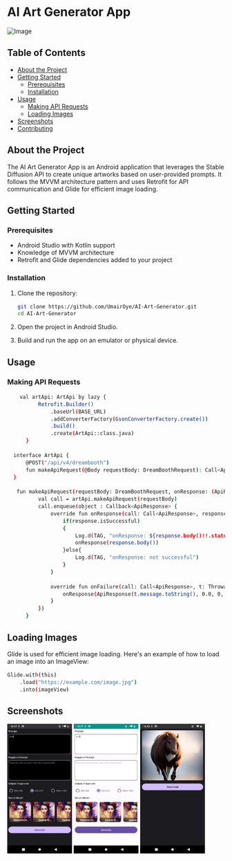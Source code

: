 # AI Art Generator App

<img width="100" height="100" src="https://cdn.stablediffusionapi.com/generations/c9fc3626-12b8-4761-a271-1954d444c849-0.png" alt="Image" >

## Table of Contents

- [About the Project](#about-the-project)
- [Getting Started](#getting-started)
  - [Prerequisites](#prerequisites)
  - [Installation](#installation)
- [Usage](#usage)
  - [Making API Requests](#making-api-requests)
  - [Loading Images](#loading-images)
- [Screenshots](#screenshots)
- [Contributing](#contributing)

## About the Project

The AI Art Generator App is an Android application that leverages the Stable Diffusion API to create unique artworks based on user-provided prompts. It follows the MVVM architecture pattern and uses Retrofit for API communication and Glide for efficient image loading.

## Getting Started

### Prerequisites

- Android Studio with Kotlin support
- Knowledge of MVVM architecture
- Retrofit and Glide dependencies added to your project

### Installation

1. Clone the repository:

   ```bash
   git clone https://github.com/UmairOye/AI-Art-Generator.git
   cd AI-Art-Generator
2. Open the project in Android Studio.
3. Build and run the app on an emulator or physical device.

## Usage
### Making API Requests

```bash
    val artApi: ArtApi by lazy {
          Retrofit.Builder()
              .baseUrl(BASE_URL)
              .addConverterFactory(GsonConverterFactory.create())
              .build()
              .create(ArtApi::class.java)
      }
  
  interface ArtApi {
      @POST("/api/v4/dreambooth")
      fun makeApiRequest(@Body requestBody: DreamBoothRequest): Call<ApiResponse>
  }
  
   fun makeApiRequest(requestBody: DreamBoothRequest, onResponse: (ApiResponse?) -> Unit) {
          val call = artApi.makeApiRequest(requestBody)
          call.enqueue(object : Callback<ApiResponse> {
              override fun onResponse(call: Call<ApiResponse>, response: Response<ApiResponse>) {
                  if(response.isSuccessful)
                  {
                      Log.d(TAG, "onResponse: ${response.body()!!.status}")
                      onResponse(response.body())
                  }else{
                      Log.d(TAG, "onResponse: not successful")
                  }
              }
  
              override fun onFailure(call: Call<ApiResponse>, t: Throwable) {
                  onResponse(ApiResponse(t.message.toString(), 0.0, 0, emptyList()))
              }
          })
      }

```
## Loading Images
Glide is used for efficient image loading. Here's an example of how to load an image into an ImageView:
```bash
Glide.with(this)
    .load("https://example.com/image.jpg")
    .into(imageView)
```
## Screenshots
<img width="150" height="300" src="https://github.com/UmairOye/AI-Art-Generator/blob/main/screenshots/Screenshot_20231016-161700.png" alt="Image" >   <img width="150" height="300" src="https://github.com/UmairOye/AI-Art-Generator/blob/main/screenshots/Screenshot_20231016-161715.png" alt="Image" >   <img width="150" height="300" src="https://github.com/UmairOye/AI-Art-Generator/blob/main/screenshots/Screenshot_20231016-161346.png" alt="Image" >


